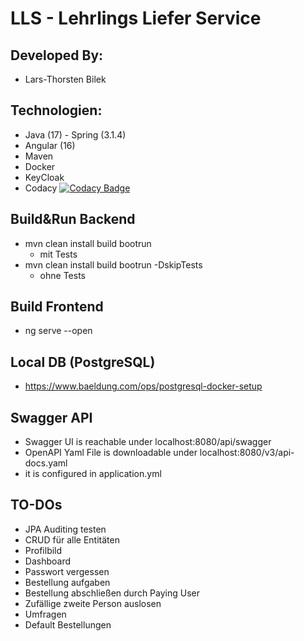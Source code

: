 # LLS - Lehrlings Liefer Service

## Developed By:
- Lars-Thorsten Bilek

## Technologien:
- Java (17) - Spring (3.1.4)
- Angular (16)
- Maven
- Docker
- KeyCloak
- Codacy [![Codacy Badge](https://app.codacy.com/project/badge/Grade/aba4c299e4f44bfaaca9864f51c45580)](https://app.codacy.com/gh/larstb/LLS/dashboard?utm_source=gh&utm_medium=referral&utm_content=&utm_campaign=Badge_grade)

## Build&Run Backend
- mvn clean install build bootrun
    - mit Tests
- mvn clean install build bootrun -DskipTests
    - ohne Tests

## Build Frontend
- ng serve --open

## Local DB (PostgreSQL)
- https://www.baeldung.com/ops/postgresql-docker-setup

## Swagger API
- Swagger UI is reachable under localhost:8080/api/swagger
- OpenAPI Yaml File is downloadable under localhost:8080/v3/api-docs.yaml
- it is configured in application.yml

## TO-DOs
- JPA Auditing testen
- CRUD für alle Entitäten
- Profilbild
- Dashboard
- Passwort vergessen
- Bestellung aufgaben
- Bestellung abschließen durch Paying User
- Zufällige zweite Person auslosen
- Umfragen
- Default Bestellungen